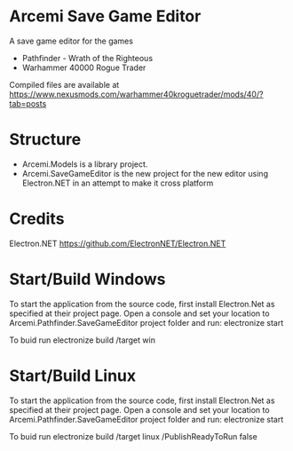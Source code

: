 # Arcemi Save Game Editor
A save game editor for the games
- Pathfinder - Wrath of the Righteous
- Warhammer 40000 Rogue Trader

Compiled files are available at https://www.nexusmods.com/warhammer40kroguetrader/mods/40/?tab=posts

# Structure
- Arcemi.Models is a library project.
- Arcemi.SaveGameEditor is the new project for the new editor using Electron.NET in an attempt to make it cross platform

# Credits

Electron.NET https://github.com/ElectronNET/Electron.NET

# Start/Build Windows
To start the application from the source code, first install Electron.Net as specified at their project page.
Open a console and set your location to Arcemi.Pathfinder.SaveGameEditor project folder and run:
electronize start

To buid run
electronize build /target win

# Start/Build Linux
To start the application from the source code, first install Electron.Net as specified at their project page.
Open a console and set your location to Arcemi.Pathfinder.SaveGameEditor project folder and run:
electronize start

To buid run
electronize build /target linux /PublishReadyToRun false

